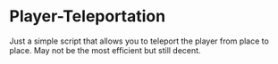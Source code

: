 # Player-Teleportation

Just a simple script that allows you to teleport the player from place to place. May not be the most efficient but still decent.
